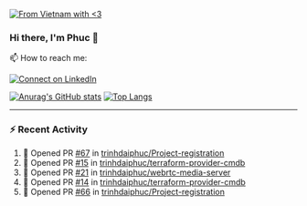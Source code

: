 [![From Vietnam with <3](https://raw.githubusercontent.com/webuild-community/badge/master/svg/love.svg)](https://webuild.community)

### Hi there, I'm Phuc 👋

📫 How to reach me:

[![Connect on LinkedIn](https://img.shields.io/badge/--linkedin?label=LinkedIn&logo=LinkedIn&style=social)](https://www.linkedin.com/in/trinh-dai-phuc/)


[![Anurag's GitHub stats](https://phuc-github-readme-stats.vercel.app/api?username=trinhdaiphuc&count_private=true&show_icons=true&theme=synthwave)](https://github.com/anuraghazra/github-readme-stats)
[![Top Langs](https://phuc-github-readme-stats.vercel.app/api/top-langs/?username=trinhdaiphuc&theme=synthwave&show_icons=true&layout=compact&langs_count=8&hide=html,css,scss,less,handlebars,ejs)](https://github.com/anuraghazra/github-readme-stats)


---

### :zap: Recent Activity

<!--START_SECTION:activity-->
1. 💪 Opened PR [#67](https://github.com/trinhdaiphuc/Project-registration/pull/67) in [trinhdaiphuc/Project-registration](https://github.com/trinhdaiphuc/Project-registration)
2. 💪 Opened PR [#15](https://github.com/trinhdaiphuc/terraform-provider-cmdb/pull/15) in [trinhdaiphuc/terraform-provider-cmdb](https://github.com/trinhdaiphuc/terraform-provider-cmdb)
3. 💪 Opened PR [#21](https://github.com/trinhdaiphuc/webrtc-media-server/pull/21) in [trinhdaiphuc/webrtc-media-server](https://github.com/trinhdaiphuc/webrtc-media-server)
4. 💪 Opened PR [#14](https://github.com/trinhdaiphuc/terraform-provider-cmdb/pull/14) in [trinhdaiphuc/terraform-provider-cmdb](https://github.com/trinhdaiphuc/terraform-provider-cmdb)
5. 💪 Opened PR [#66](https://github.com/trinhdaiphuc/Project-registration/pull/66) in [trinhdaiphuc/Project-registration](https://github.com/trinhdaiphuc/Project-registration)
<!--END_SECTION:activity-->
